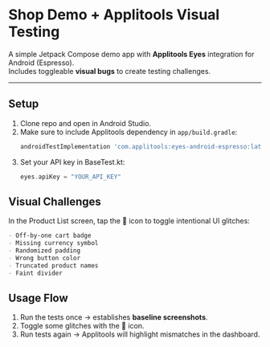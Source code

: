 # Shop Demo + Applitools Visual Testing

A simple Jetpack Compose demo app with **Applitools Eyes** integration for Android (Espresso).  
Includes toggleable **visual bugs** to create testing challenges.

---

## Setup

1. Clone repo and open in Android Studio.
2. Make sure to include Applitools dependency in `app/build.gradle`:
   ```gradle
   androidTestImplementation 'com.applitools:eyes-android-espresso:latest.release'
3. Set your API key in BaseTest.kt:
   ```kotlin
   eyes.apiKey = "YOUR_API_KEY"


## Visual Challenges

In the Product List screen, tap the 🐞 icon to toggle intentional UI glitches:

```markdown
- Off-by-one cart badge  
- Missing currency symbol  
- Randomized padding  
- Wrong button color  
- Truncated product names  
- Faint divider
```

## Usage Flow

1. Run the tests once → establishes **baseline screenshots**.
2. Toggle some glitches with the 🐞 icon.
3. Run tests again → Applitools will highlight mismatches in the dashboard.

